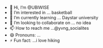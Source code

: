 - 👋 Hi, I’m @UBIWISE
- 👀 I’m interested in ... basketball 
- 🌱 I’m currently learning ... Daystar university 
- 💞️ I’m looking to collaborate on ... no idea
- 📫 How to reach me ...@yvng_socialites
- 😄 Pronouns: ...
- ⚡ Fun fact: ...i love hiking

<!---
UBIWISE/UBIWISE is a ✨ special ✨ repository because its `README.md` (this file) appears on your GitHub profile.
You can click the Preview link to take a look at your changes.
--->

